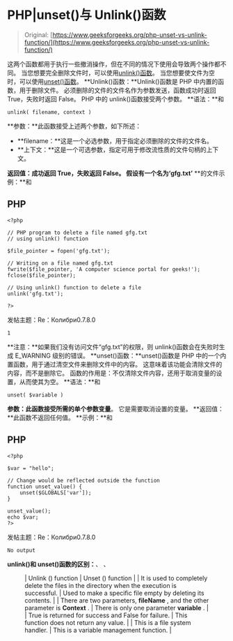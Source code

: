 # PHP|unset()与 Unlink()函数

> Original: [https://www.geeksforgeeks.org/php-unset-vs-unlink-function/](https://www.geeksforgeeks.org/php-unset-vs-unlink-function/)

这两个函数都用于执行一些撤消操作，但在不同的情况下使用会导致两个操作都不同。 当您想要完全删除文件时，可以使用[unlink()函数](https://www.geeksforgeeks.org/php-unlink-function/)。 当您想要使文件为空时，可以使用[unset()函数](https://www.geeksforgeeks.org/php-unset-function/)。
**Unlink()函数：**Unlink()函数是 PHP 中内置的函数，用于删除文件。 必须删除的文件的文件名作为参数发送，函数成功时返回 True，失败时返回 False。 PHP 中的 unlink()函数接受两个参数。
**语法：**和

```
unlink( filename, context )
```

**参数：**此函数接受上述两个参数，如下所述：

*   **filename：**这是一个必选参数，用于指定必须删除的文件的文件名。
*   **上下文：**这是一个可选参数，指定可用于修改流性质的文件句柄的上下文。

**返回值：**成功返回 True，失败返回 False。
假设有一个名为**‘gfg.txt’**
**的文件示例：**和

## PHP

```
<?php

// PHP program to delete a file named gfg.txt
// using unlink() function

$file_pointer = fopen('gfg.txt');

// Writing on a file named gfg.txt
fwrite($file_pointer, 'A computer science portal for geeks!');
fclose($file_pointer);

// Using unlink() function to delete a file
unlink('gfg.txt');

?>
```

发帖主题：Re：Колибри0.7.8.0

```
1
```

**注意：**如果我们没有访问文件“gfg.txt”的权限，则 unlink()函数会在失败时生成 E_WARNING 级别的错误。
**unset()函数：**unset()函数是 PHP 中的一个内置函数，用于通过清空文件来删除文件中的内容。 这意味着该功能会清除文件的内容，而不是删除它。 函数的作用是：不仅清除文件内容，还用于取消变量的设置，从而使其为空。
**语法：**和

```
unset( $variable )
```

**参数：**此函数接受所需的单个参数**变量**。 它是需要取消设置的变量。
**返回值：**此函数不返回任何值。
**示例：**和

## PHP

```
<?php

$var = "hello";

// Change would be reflected outside the function 
function unset_value() {
    unset($GLOBALS['var']);
}

unset_value();
echo $var;
?>
```

发帖主题：Re：Колибри0.7.8.0

```
No output
```

**unlink()和 unset()函数的区别：**、
、

<figure class="table">

| Unlink () function | Unset () function |
| It is used to completely delete the files in the directory when the execution is successful. | Used to make a specific file empty by deleting its contents. |
| There are two parameters, **fileName** , and the other parameter is **Context** . | There is only one parameter **variable** . |
| True is returned for success and False for failure. | This function does not return any value. |
| This is a file system handler. | This is a variable management function. |

</figure>